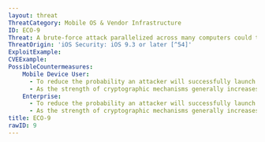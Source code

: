 ```yaml
---
layout: threat
ThreatCategory: Mobile OS & Vendor Infrastructure
ID: ECO-9
Threat: A brute-force attack parallelized across many computers could theoretically be attempted on the authentication data and cryptographic keys  (passwords, etc.) stored in the cloud.
ThreatOrigin: 'iOS Security: iOS 9.3 or later [^54]'
ExploitExample:
CVEExample:
PossibleCountermeasures:
    Mobile Device User:
      - To reduce the probability an attacker will successfully launch a brute-force attack against cloud-based cryptographic keys, periodically change authentication credentials, digital certificates, or any cryptographic secret used to derive keys that protect access to the account or data associated with it.
      - As the strength of cryptographic mechanisms generally increases relative to that of any passwords or cryptographic secrets used, prefer or enforce the use of stronger passwords (increasing length, complexity, and randomness).
    Enterprise:
      - To reduce the probability an attacker will successfully launch a brute-force attack against cloud-based cryptographic keys, periodically change authentication credentials, digital certificates, or any cryptographic secret used to derive keys that protect access to the account or data associated with it.
      - As the strength of cryptographic mechanisms generally increases relative to that of any passwords or cryptographic secrets used, prefer or enforce the use of stronger passwords (increasing length, complexity, and randomness).
title: ECO-9
rawID: 9
---
```

